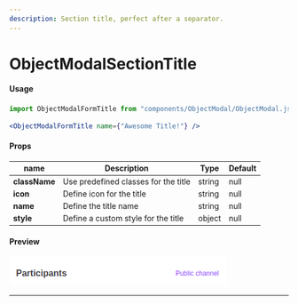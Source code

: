 ```yaml
---
description: Section title, perfect after a separator.
---
```


# ObjectModalSectionTitle

#### Usage

```jsx
import ObjectModalFormTitle from "components/ObjectModal/ObjectModal.js";
```

```jsx
<ObjectModalFormTitle name={"Awesome Title!"} />
```

####

#### Props

| **name**      | **Description**                      | **Type** | **Default** |
| ------------- | ------------------------------------ | -------- | ----------- |
| **className** | Use predefined classes for the title | string   | null        |
| **icon**      | Define icon for the title            | string   | null        |
| **name**      | Define the title name                | string   | null        |
| **style**     | Define a custom style for the title  | object   | null        |

####

#### Preview

![](../../../assets/capture-decran-de-2020-07-17-17-58-03.png)

---
